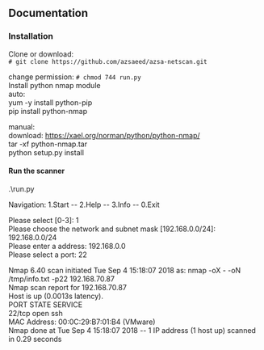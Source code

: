 
## Documentation

### Installation
Clone or download:  
`# git clone https://github.com/azsaeed/azsa-netscan.git`

change permission: 
`# chmod 744 run.py`   
Install python nmap module  
auto:  
yum -y install python-pip   
pip install python-nmap  

manual:  
download: https://xael.org/norman/python/python-nmap/  
tar -xf python-nmap.tar   
python setup.py install  


#### Run the scanner 
.\run.py 

Navigation:
1.Start -- 2.Help -- 3.Info -- 0.Exit

  Please select [0-3]: 1  
  Please choose the network and subnet mask [192.168.0.0/24]: 192.168.0.0/24  
  Please enter a address: 192.168.0.0  
  Please select a port: 22   

Nmap 6.40 scan initiated Tue Sep  4 15:18:07 2018 as: nmap -oX - -oN /tmp/info.txt -p22 192.168.70.87  
Nmap scan report for 192.168.70.87  
Host is up (0.0013s latency).  
PORT   STATE SERVICE  
22/tcp open  ssh  
MAC Address: 00:0C:29:B7:01:B4 (VMware)  
Nmap done at Tue Sep  4 15:18:07 2018 -- 1 IP address (1 host up) scanned in 0.29 seconds  

